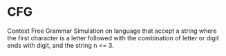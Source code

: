 # CFG
Context Free Grammar Simulation on language that accept a string where the first character is a letter followed with the combination of letter or digit ends with digit, and the string n &lt;= 3.
